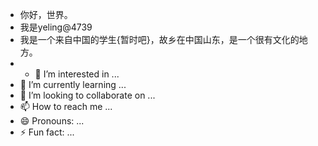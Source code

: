 - 你好，世界。
- 我是yeling@4739
- 我是一个来自中国的学生{暂时吧}，故乡在中国山东，是一个很有文化的地方。
- - 👀 I’m interested in ...
- 🌱 I’m currently learning ...
- 💞️ I’m looking to collaborate on ...
- 📫 How to reach me ...
- 😄 Pronouns: ...
- ⚡ Fun fact: ...

<!---
yeling1903/yeling1903 is a ✨ special ✨ repository because its `README.md` (this file) appears on your GitHub profile.
You can click the Preview link to take a look at your changes.
--->
